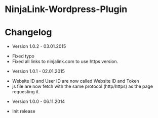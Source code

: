 NinjaLink-Wordpress-Plugin
==========================

 # Changelog
 - Version 1.0.2 - 03.01.2015
 * Fixed typo
 * Fixed all links to ninjalink.com to use https version.

 - Version 1.0.1 - 02.01.2015
 * Website ID and User ID are now called Website ID and Token
 * js file are now fetch with the same protocol (http/https) as the page requesting it.

 - Version 1.0.0 - 06.11.2014
 * Init release
